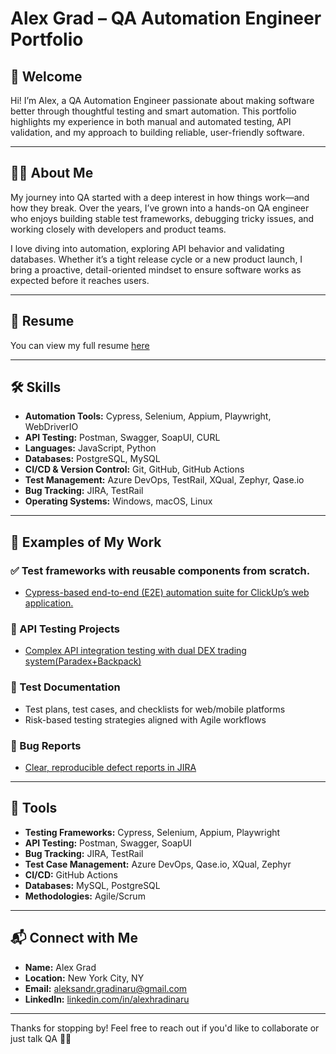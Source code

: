 # Alex Grad – QA Automation Engineer Portfolio

## 👋 Welcome  
Hi! I’m Alex, a QA Automation Engineer passionate about making software better through thoughtful testing and smart automation. This portfolio highlights my experience in both manual and automated testing, API validation, and my approach to building reliable, user-friendly software.

---

## 🙋‍♂️ About Me  
My journey into QA started with a deep interest in how things work—and how they break. Over the years, I’ve grown into a hands-on QA engineer who enjoys building stable test frameworks, debugging tricky issues, and working closely with developers and product teams.

I love diving into automation, exploring API behavior and validating databases. Whether it’s a tight release cycle or a new product launch, I bring a proactive, detail-oriented mindset to ensure software works as expected before it reaches users.

---

## 📄 Resume  
You can view my full resume [here](https://docs.google.com/document/d/1Z1M1fWXxdNaNpa-hgmTgRdrhPPn5bME4/edit?usp=sharing&ouid=102321711083835436893&rtpof=true&sd=true)

---

## 🛠️ Skills  
- **Automation Tools:** Cypress, Selenium, Appium, Playwright, WebDriverIO  
- **API Testing:** Postman, Swagger, SoapUI, CURL  
- **Languages:** JavaScript, Python  
- **Databases:** PostgreSQL, MySQL  
- **CI/CD & Version Control:** Git, GitHub, GitHub Actions  
- **Test Management:** Azure DevOps, TestRail, XQual, Zephyr, Qase.io  
- **Bug Tracking:** JIRA, TestRail  
- **Operating Systems:** Windows, macOS, Linux  

---

## 💼 Examples of My Work  
### ✅ Test frameworks with reusable components from scratch.
- [Cypress-based end-to-end (E2E) automation suite for ClickUp’s web application.](https://github.com/AlexHradinaru/clickup-qa)

### 🔌 API Testing Projects  
- [Complex API integration testing with dual DEX trading system(Paradex+Backpack)](https://github.com/AlexHradinaru/dual-dex-hedge-bot)

### 📄 Test Documentation  
- Test plans, test cases, and checklists for web/mobile platforms  
- Risk-based testing strategies aligned with Agile workflows  

### 🐞 Bug Reports  
- [Clear, reproducible defect reports in JIRA](https://drive.google.com/drive/folders/12a-j9OGWF7UetR0ZR9J2GqZJwoyNzuMK?usp=sharing)

---

## 🔧 Tools  
- **Testing Frameworks:** Cypress, Selenium, Appium, Playwright  
- **API Testing:** Postman, Swagger, SoapUI  
- **Bug Tracking:** JIRA, TestRail  
- **Test Case Management:** Azure DevOps, Qase.io, XQual, Zephyr  
- **CI/CD:** GitHub Actions  
- **Databases:** MySQL, PostgreSQL  
- **Methodologies:** Agile/Scrum  

---

## 📬 Connect with Me  
- **Name:** Alex Grad  
- **Location:** New York City, NY  
- **Email:** [aleksandr.gradinaru@gmail.com](mailto:aleksandr.gradinaru@gmail.com)  
- **LinkedIn:** [linkedin.com/in/alexhradinaru](https://www.linkedin.com/in/alexhradinaru)

---

Thanks for stopping by! Feel free to reach out if you'd like to collaborate or just talk QA 👨‍💻
